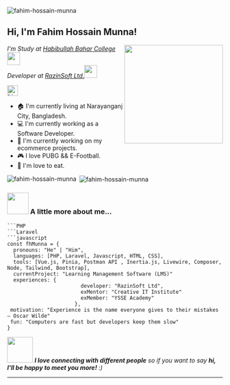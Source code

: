 
<p align="left"> <img src="https://komarev.com/ghpvc/?username=fahim-hossain-munna&label=Profile%20views&color=0e75b6&style=flat" alt="fahim-hossain-munna" /> </p>

<h2> Hi, I'm Fahim Hossain Munna!</h2>
<img align='right' src="https://i.ibb.co/g9SDyGs/profile-pic-1.png" width="230">
<p><em>I'm Study at <a href="https://hbuc.edu.bd/">Habibullah Bahar College</a><img src="https://media.giphy.com/media/fYSnHlufseco8Fh93Z/giphy.gif" width="30"></br>Developer at <a href="https://razinsoft.com/">RazinSoft Ltd.</a><img src="https://media.giphy.com/media/WUlplcMpOCEmTGBtBW/giphy.gif" width="30"> 
</em></p>

[<img src="https://img.shields.io/badge/LinkedIn-282C34?logo=linkedin&logoColor=0077B5" alt="LinkedIn logo" title="LinkedIn" height="25" />](https://www.linkedin.com/in/fahim-hossain-munna-004a81219/)

- :house: I'm currently living at Narayanganj City, Bangladesh.
- :computer: I'm currently working as a Software Developer.
- :dart: I'm currently working on my ecommerce projects.
- :video_game: I love PUBG && E-Football.
- :cut_of_meat: I'm love to eat.

<p><img align="left" src="https://github-readme-stats.vercel.app/api/top-langs?username=fahim-hossain-munna&show_icons=true&locale=en&layout=compact" alt="fahim-hossain-munna" /></p>

<p>&nbsp;<img align="center" src="https://github-readme-stats.vercel.app/api?username=fahim-hossain-munna&show_icons=true&locale=en" alt="fahim-hossain-munna" /></p>



### <img src="https://media.giphy.com/media/VgCDAzcKvsR6OM0uWg/giphy.gif" width="50"> A little more about me...  
```baaddei
```PHP
```Laravel
```javascript
const fhMunna = {
  pronouns: "He" | "Him",
  languages: [PHP, Laravel, Javascript, HTML, CSS],
  tools: [Vue.js, Pinia, Postman API , Inertia.js, Livewire, Composer, Node, Tailwind, Bootstrap],
  currentProject: "Learning Management Software (LMS)"
  experiences: {
                        developer: "RazinSoft Ltd",
                        exMentor: "Creative IT Institute"
                        exMember: "YSSE Academy"
                      },
 motivation: "Experience is the name everyone gives to their mistakes – Oscar Wilde"
 fun: "Computers are fast but developers keep them slow"
}
```

<img src="https://media.giphy.com/media/LnQjpWaON8nhr21vNW/giphy.gif" width="60"> <em><b>I love connecting with different people</b> so if you want to say <b>hi, I'll be happy to meet you more!</b> :)</em>

---
